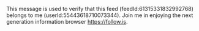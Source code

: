 This message is used to verify that this feed (feedId:61315331832992768) belongs to me (userId:55443618710073344). Join me in enjoying the next generation information browser https://follow.is.